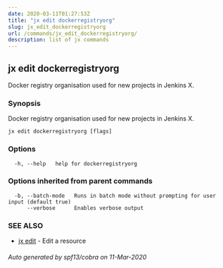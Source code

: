 ```yaml
---
date: 2020-03-11T01:27:53Z
title: "jx edit dockerregistryorg"
slug: jx_edit_dockerregistryorg
url: /commands/jx_edit_dockerregistryorg/
description: list of jx commands
---
```

## jx edit dockerregistryorg

Docker registry organisation used for new projects in Jenkins X.

### Synopsis

Docker registry organisation used for new projects in Jenkins X.

```
jx edit dockerregistryorg [flags]
```

### Options

```
  -h, --help   help for dockerregistryorg
```

### Options inherited from parent commands

```
  -b, --batch-mode   Runs in batch mode without prompting for user input (default true)
      --verbose      Enables verbose output
```

### SEE ALSO

* [jx edit](/commands/jx_edit/)	 - Edit a resource

###### Auto generated by spf13/cobra on 11-Mar-2020
